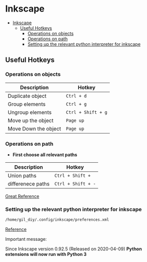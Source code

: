 # Inkscape

<!--ts-->
   * [Inkscape](#inkscape)
      * [Useful Hotkeys](#useful-hotkeys)
         * [Operations on objects](#operations-on-objects)
         * [Operations on path](#operations-on-path)
         * [Setting up the relevant python interpreter for inkscape](#setting-up-the-relevant-python-interpreter-for-inkscape)

<!-- Added by: gil_diy, at: 2020-07-28T13:16+03:00 -->

<!--te-->

## Useful Hotkeys

###  Operations on objects

Description | Hotkey
------------|-----
Duplicate object | `Ctrl + d`
Group elements | `Ctrl + g`
Ungroup elements | `Ctrl + Shift + g`
Move up the object | `Page up`
Move Down the object | `Page up`

###  Operations on path

* **First choose all relevant paths**

Description | Hotkey
------------|-----
Union paths | `Ctrl + Shift +`
differenece paths | `Ctrl + Shift + -`

[Great Reference](https://www.youtube.com/watch?v=jxhR9aT6crU)


### Setting up the relevant python interpreter for inkscape 

```bash
/home/gil_diy/.config/inkscape/preferences.xml
```

[Reference](https://wiki.inkscape.org/wiki/index.php/Extension_Interpreters)

Important message:

Since Inkscape version 0.92.5 (Released on 2020-04-09) 
**Python extensions will now run with Python 3**